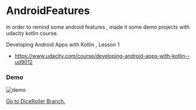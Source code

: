# AndroidFeatures

In order to remind some android features , made it some demo projects with udacity kotlin course.

Developing Android Apps with Kotlin , Lesson 1 
- https://www.udacity.com/course/developing-android-apps-with-kotlin--ud9012
  
### Demo
![demo](https://github.com/superbderrick/DiceRoller/blob/master/demo/demo.gif)

[Go to DiceRoller Branch.](https://github.com/superbderrick/DiceRoller/tree/DiceRoller)







